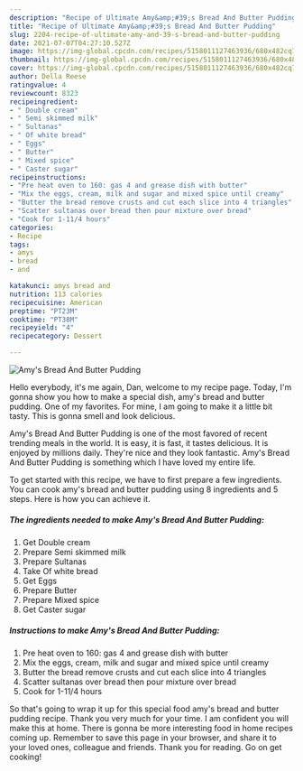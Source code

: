 ```yaml
---
description: "Recipe of Ultimate Amy&amp;#39;s Bread And Butter Pudding"
title: "Recipe of Ultimate Amy&amp;#39;s Bread And Butter Pudding"
slug: 2204-recipe-of-ultimate-amy-and-39-s-bread-and-butter-pudding
date: 2021-07-07T04:27:10.527Z
image: https://img-global.cpcdn.com/recipes/5158011127463936/680x482cq70/amys-bread-and-butter-pudding-recipe-main-photo.jpg
thumbnail: https://img-global.cpcdn.com/recipes/5158011127463936/680x482cq70/amys-bread-and-butter-pudding-recipe-main-photo.jpg
cover: https://img-global.cpcdn.com/recipes/5158011127463936/680x482cq70/amys-bread-and-butter-pudding-recipe-main-photo.jpg
author: Della Reese
ratingvalue: 4
reviewcount: 8323
recipeingredient:
- " Double cream"
- " Semi skimmed milk"
- " Sultanas"
- " Of white bread"
- " Eggs"
- " Butter"
- " Mixed spice"
- " Caster sugar"
recipeinstructions:
- "Pre heat oven to 160: gas 4 and grease dish with butter"
- "Mix the eggs, cream, milk and sugar and mixed spice until creamy"
- "Butter the bread remove crusts and cut each slice into 4 triangles"
- "Scatter sultanas over bread then pour mixture over bread"
- "Cook for 1-11/4 hours"
categories:
- Recipe
tags:
- amys
- bread
- and

katakunci: amys bread and 
nutrition: 113 calories
recipecuisine: American
preptime: "PT23M"
cooktime: "PT38M"
recipeyield: "4"
recipecategory: Dessert

---
```



![Amy&#39;s Bread And Butter Pudding](https://img-global.cpcdn.com/recipes/5158011127463936/680x482cq70/amys-bread-and-butter-pudding-recipe-main-photo.jpg)

Hello everybody, it's me again, Dan, welcome to my recipe page. Today, I'm gonna show you how to make a special dish, amy&#39;s bread and butter pudding. One of my favorites. For mine, I am going to make it a little bit tasty. This is gonna smell and look delicious.

Amy&#39;s Bread And Butter Pudding is one of the most favored of recent trending meals in the world. It is easy, it is fast, it tastes delicious. It is enjoyed by millions daily. They're nice and they look fantastic. Amy&#39;s Bread And Butter Pudding is something which I have loved my entire life.




To get started with this recipe, we have to first prepare a few ingredients. You can cook amy&#39;s bread and butter pudding using 8 ingredients and 5 steps. Here is how you can achieve it.

<!--inarticleads1-->

##### The ingredients needed to make Amy&#39;s Bread And Butter Pudding:

1. Get  Double cream
1. Prepare  Semi skimmed milk
1. Prepare  Sultanas
1. Take  Of white bread
1. Get  Eggs
1. Prepare  Butter
1. Prepare  Mixed spice
1. Get  Caster sugar




<!--inarticleads2-->

##### Instructions to make Amy&#39;s Bread And Butter Pudding:

1. Pre heat oven to 160: gas 4 and grease dish with butter
1. Mix the eggs, cream, milk and sugar and mixed spice until creamy
1. Butter the bread remove crusts and cut each slice into 4 triangles
1. Scatter sultanas over bread then pour mixture over bread
1. Cook for 1-11/4 hours




So that's going to wrap it up for this special food amy&#39;s bread and butter pudding recipe. Thank you very much for your time. I am confident you will make this at home. There is gonna be more interesting food in home recipes coming up. Remember to save this page in your browser, and share it to your loved ones, colleague and friends. Thank you for reading. Go on get cooking!
